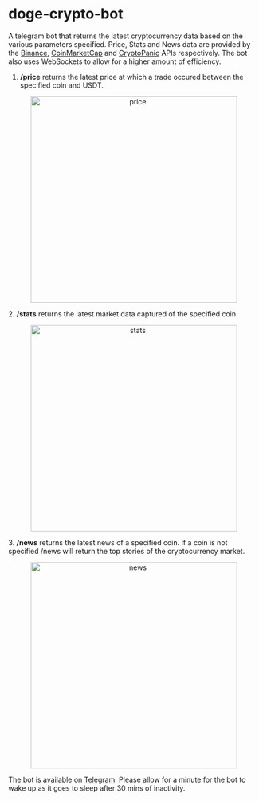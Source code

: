 # doge-crypto-bot
A telegram bot that returns the latest cryptocurrency data based on the various parameters specified. 
Price, Stats and News data are provided by the [Binance](https://binance-docs.github.io/apidocs/spot/en/#change-log), [CoinMarketCap](https://coinmarketcap.com/api/) and [CryptoPanic](https://cryptopanic.com/developers/api/) APIs respectively.
The bot also uses WebSockets to allow for a higher amount of efficiency.

1. <b>/price</b> returns the latest price at which a trade occured between the specified coin and USDT.
<p align="center">
<img width="414" alt="price" src="https://user-images.githubusercontent.com/51364789/114159809-41231000-9937-11eb-8af6-ab785384abe2.png">
</p>
2. <b>/stats</b> returns the latest market data captured of the specified coin.
 
<p align="center">
<img width="414" alt="stats" src="https://user-images.githubusercontent.com/51364789/114159815-42ecd380-9937-11eb-8ff1-579c4915ecc8.png">
</p>
3. <b>/news</b> returns the latest news of a specified coin. If a coin is not specified /news will return the top stories of the cryptocurrency market.

<p align="center">
<img width="414" alt="news" src="https://user-images.githubusercontent.com/51364789/114159722-22bd1480-9937-11eb-9bd2-5961de308281.png">
</p>

The bot is available on [Telegram](https://t.me/DoggeCoinBot). Please allow for a minute for the bot to wake up as it goes to sleep after 30 mins of inactivity.
